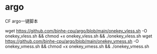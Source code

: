 # argo
CF argo一键脚本

wget https://github.com/binhe-cpu/argo/blob/main/onekey_vless.sh -O onekey_vless.sh && chmod +x onekey_vless.sh && ./onekey_vless.sh
wget https://github.com/binhe-cpu/argo/blob/main/onekey_vmess.sh -O onekey_vmess.sh && chmod +x onekey_vmess.sh && ./onekey_vmess.sh
